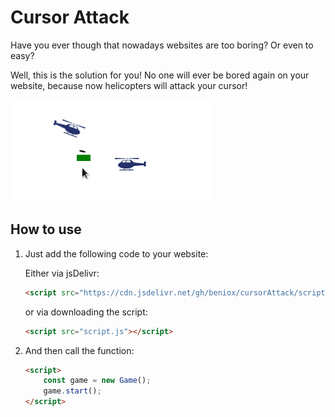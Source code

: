 # Cursor Attack

Have you ever though that nowadays websites are too boring? Or even to easy?

Well, this is the solution for you! 
No one will ever be bored again on your website, because now helicopters will attack your cursor!

![Cursor Attack](doc/image.png)


## How to use

1. Just add the following code to your website:

    Either via jsDelivr:
    
    ```html
    <script src="https://cdn.jsdelivr.net/gh/beniox/cursorAttack/script.js"></script>
    ```
    
    or via downloading the script:
    
    ```html
    <script src="script.js"></script>
    ```

2. And then call the function:

    ```html
    <script>
        const game = new Game();
        game.start();
    </script>
    ```